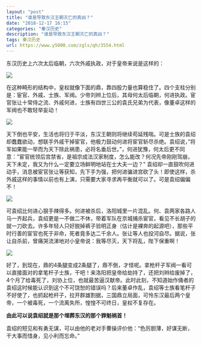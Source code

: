 ```yaml
---
layout: "post"
title: "谁是导致东汉王朝灭亡的真凶？"
date: "2018-12-17 16:15"
categories: "秦汉历史"
description: "谁是导致东汉王朝灭亡的真凶？"
tags: 秦汉历史
url: https://www.y5000.com/zgls/qh/3554.html
---
```






东汉历史上六次太后临朝，六次外戚执政，对于皇帝来说是这样的：

![](https://img.y5000.com/uploads/allimg/161018/110P24202-0.jpg)

在这种畸形的结构中，皇权就像下面的鼎，靠四股力量也算稳住了。四个支柱分别是：宦官、外戚、士族、军阀。少帝刘辫上位后，其母何太后临朝，何进执政。宦官张让十常侍之流、外戚何进，士族有四世三公的袁氏兄弟为代表，像董卓这样的军阀也不敢轻举妄动！

![](https://img.y5000.com/uploads/allimg/161018/110P21O4-1.jpg)

天下倒也平安，生活也将归于平淡，东汉王朝则将继续苟延残喘。可是士族的袁绍却蠢蠢欲动，想联手外戚干掉宦官，他极力鼓动何进将宦官斩尽杀绝。袁绍说，”将军如果能一举而为天下除此祸患，必将名垂后世。”，何进犹豫，何太后更不同意："宦官统领后宫禁省，是祖宗成法汉家制度，怎么能改？何况先帝刚刚驾崩，天下未定，我又为什么一定要立场鲜明地站在士大夫一边？"
袁绍却一直鼓吹何进动手，消息被宦官张让等获知，先下手为强，把何进骗进宫砍了头！即使这样，杀外戚这样的事情以前也有上演，只需要大家寻求再平衡就可以了。可是袁绍偏偏不！

![](https://img.y5000.com/uploads/allimg/161018/110P249E-2.jpg)

可袁绍比何进心狠手辣得多。何进被杀后，洛阳城里一片混乱。何、袁两家各路人马一齐起兵，袁绍更是一不做二不休，带着军队在京城捕杀宦官，看见不长胡子的就一刀砍去。许多年轻人只好脱掉裤子验明正身（估计是裸奔的起源吧），那些平时行善的宦官也死于非命，死者竟多达二千余人。张让等人也投河自尽。据说，张让自杀前，曾痛哭流涕地对小皇帝说：我等尽灭，天下将乱，陛下保重啊！

![](https://img.y5000.com/uploads/allimg/161018/110P22511-3.jpg)

好了，到现在，鼎的4条腿变成2条腿了，鼎不倒，才怪呢。拿枪杆子军阀一看可以直接面对的拿笔杆子士族，干吧！来洛阳把皇帝给劫持了，还把刘辫给废掉了，4个月了给毒死了，刘协上位，也就最苦逼汉献帝。此时此刻，不知道始作俑者的袁绍这时候能认识到这个不可饶恕的错误吗？后来董卓作乱，袁绍等士族看笔杆子不好使了，也抓起枪杆子，拉开群雄割据，三国鼎立局面，可怜东汉最后两个皇帝，一个被毒死，一个流离失所，惶惶不可终日，皇权不复存在。

**由此可以说袁绍就是那个埋葬东汉的那个罪魁祸首！**

袁绍的短见和有勇无谋，可以由他的老对手曹操评价他：“色厉胆薄，好谋无断，干大事而惜身，见小利而忘命。”
